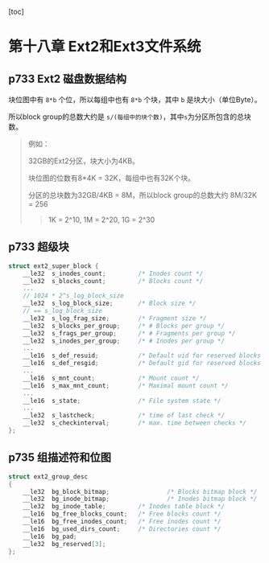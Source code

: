 [toc]

# 第十八章 Ext2和Ext3文件系统

## p733 Ext2 磁盘数据结构

块位图中有 `8*b` 个位，所以每组中也有 `8*b` 个块，其中 `b` 是块大小（单位Byte）。

所以block group的总数大约是 `s/(每组中的块个数)`，其中`s`为分区所包含的总块数。

> 例如：
>
> 32GB的Ext2分区，块大小为4KB。
>
> 块位图的位数有8*4K = 32K，每组中也有32K个块。
>
> 分区的总块数为32GB/4KB = 8M，所以block group的总数大约 8M/32K = 256
>
> > 1K = 2^10, 1M = 2^20, 1G = 2^30

## p733 超级块

```c
struct ext2_super_block {
	__le32  s_inodes_count;         /* Inodes count */
	__le32  s_blocks_count;         /* Blocks count */
	...
	// 1024 * 2^s_log_block_size
	__le32  s_log_block_size;       /* Block size */
	// == s_log_block_size
	__le32  s_log_frag_size;        /* Fragment size */
	__le32  s_blocks_per_group;     /* # Blocks per group */
	__le32  s_frags_per_group;      /* # Fragments per group */
	__le32  s_inodes_per_group;     /* # Inodes per group */
	...
	__le16  s_def_resuid;           /* Default uid for reserved blocks */
	__le16  s_def_resgid;           /* Default gid for reserved blocks */
	...
	__le16  s_mnt_count;            /* Mount count */
	__le16  s_max_mnt_count;        /* Maximal mount count */
	...
	__le16  s_state;                /* File system state */
	...
	__le32  s_lastcheck;            /* time of last check */
	__le32  s_checkinterval;        /* max. time between checks */
};
```

## p735 组描述符和位图

```c
struct ext2_group_desc
{
	__le32  bg_block_bitmap;                /* Blocks bitmap block */
	__le32  bg_inode_bitmap;                /* Inodes bitmap block */
	__le32  bg_inode_table;         /* Inodes table block */
	__le16  bg_free_blocks_count;   /* Free blocks count */
	__le16  bg_free_inodes_count;   /* Free inodes count */
	__le16  bg_used_dirs_count;     /* Directories count */
	__le16  bg_pad;
	__le32  bg_reserved[3];
};
```

